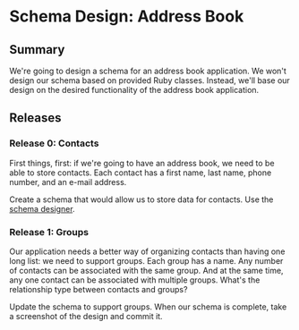 # Schema Design: Address Book
 
## Summary 
We're going to design a schema for an address book application.  We won't design our schema based on provided Ruby classes.  Instead, we'll base our design on the desired functionality of the address book application.


## Releases
### Release 0: Contacts
First things, first: if we're going to have an address book, we need to be able to store contacts.  Each contact has a first name, last name, phone number, and an e-mail address.

Create a schema that would allow us to store data for contacts.  Use the [schema designer].


### Release 1: Groups
Our application needs a better way of organizing contacts than having one long list: we need to support groups.  Each group has a name.  Any number of contacts can be associated with the same group.  And at the same time, any one contact can be associated with multiple groups.  What's the relationship type between contacts and groups?

Update the schema to support groups.  When our schema is complete, take a screenshot of the design and commit it.



[schema Designer]: https://schemadesigner.devbootcamp.com/
